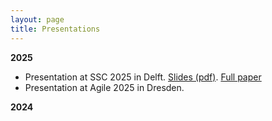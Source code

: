 ```yaml
---
layout: page
title: Presentations
---
```


**2025**

  * Presentation at SSC 2025 in Delft. [Slides (pdf)](https://masher92.github.io/pdfs/2023-09-SSC.pdf). [Full paper](https://www.nature.com/articles/s41598-023-35580-z)
  * Presentation at Agile 2025 in Dresden. 
 

**2024**


